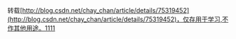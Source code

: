 转载[http://blog.csdn.net/chay_chan/article/details/75319452](http://blog.csdn.net/chay_chan/article/details/75319452)，仅存用于学习,不作其他用途。1111
